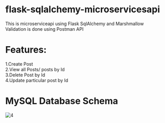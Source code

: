 # flask-sqlalchemy-microservicesapi  
This is microserviceapi using Flask SqlAlchemy and Marshmallow  
Validation is done using Postman API  
# Features:  
1.Create Post  
2.View all Posts/ posts by Id   
3.Delete Post by Id  
4.Update particular post by Id  

# MySQL Database Schema  
![4](https://user-images.githubusercontent.com/59060634/89623234-e3bf5680-d8b1-11ea-9d9b-d639f884647d.PNG)
